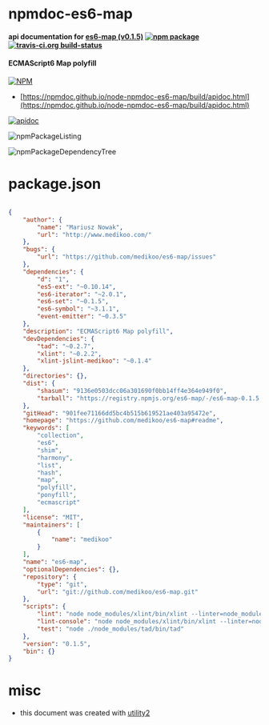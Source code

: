 # npmdoc-es6-map

#### api documentation for  [es6-map (v0.1.5)](https://github.com/medikoo/es6-map#readme)  [![npm package](https://img.shields.io/npm/v/npmdoc-es6-map.svg?style=flat-square)](https://www.npmjs.org/package/npmdoc-es6-map) [![travis-ci.org build-status](https://api.travis-ci.org/npmdoc/node-npmdoc-es6-map.svg)](https://travis-ci.org/npmdoc/node-npmdoc-es6-map)

#### ECMAScript6 Map polyfill

[![NPM](https://nodei.co/npm/es6-map.png?downloads=true&downloadRank=true&stars=true)](https://www.npmjs.com/package/es6-map)

- [https://npmdoc.github.io/node-npmdoc-es6-map/build/apidoc.html](https://npmdoc.github.io/node-npmdoc-es6-map/build/apidoc.html)

[![apidoc](https://npmdoc.github.io/node-npmdoc-es6-map/build/screenCapture.buildCi.browser.%252Ftmp%252Fbuild%252Fapidoc.html.png)](https://npmdoc.github.io/node-npmdoc-es6-map/build/apidoc.html)

![npmPackageListing](https://npmdoc.github.io/node-npmdoc-es6-map/build/screenCapture.npmPackageListing.svg)

![npmPackageDependencyTree](https://npmdoc.github.io/node-npmdoc-es6-map/build/screenCapture.npmPackageDependencyTree.svg)



# package.json

```json

{
    "author": {
        "name": "Mariusz Nowak",
        "url": "http://www.medikoo.com/"
    },
    "bugs": {
        "url": "https://github.com/medikoo/es6-map/issues"
    },
    "dependencies": {
        "d": "1",
        "es5-ext": "~0.10.14",
        "es6-iterator": "~2.0.1",
        "es6-set": "~0.1.5",
        "es6-symbol": "~3.1.1",
        "event-emitter": "~0.3.5"
    },
    "description": "ECMAScript6 Map polyfill",
    "devDependencies": {
        "tad": "~0.2.7",
        "xlint": "~0.2.2",
        "xlint-jslint-medikoo": "~0.1.4"
    },
    "directories": {},
    "dist": {
        "shasum": "9136e0503dcc06a301690f0bb14ff4e364e949f0",
        "tarball": "https://registry.npmjs.org/es6-map/-/es6-map-0.1.5.tgz"
    },
    "gitHead": "901fee71166dd5bc4b515b619521ae403a95472e",
    "homepage": "https://github.com/medikoo/es6-map#readme",
    "keywords": [
        "collection",
        "es6",
        "shim",
        "harmony",
        "list",
        "hash",
        "map",
        "polyfill",
        "ponyfill",
        "ecmascript"
    ],
    "license": "MIT",
    "maintainers": [
        {
            "name": "medikoo"
        }
    ],
    "name": "es6-map",
    "optionalDependencies": {},
    "repository": {
        "type": "git",
        "url": "git://github.com/medikoo/es6-map.git"
    },
    "scripts": {
        "lint": "node node_modules/xlint/bin/xlint --linter=node_modules/xlint-jslint-medikoo/index.js --no-cache --no-stream",
        "lint-console": "node node_modules/xlint/bin/xlint --linter=node_modules/xlint-jslint-medikoo/index.js --watch",
        "test": "node ./node_modules/tad/bin/tad"
    },
    "version": "0.1.5",
    "bin": {}
}
```



# misc
- this document was created with [utility2](https://github.com/kaizhu256/node-utility2)
